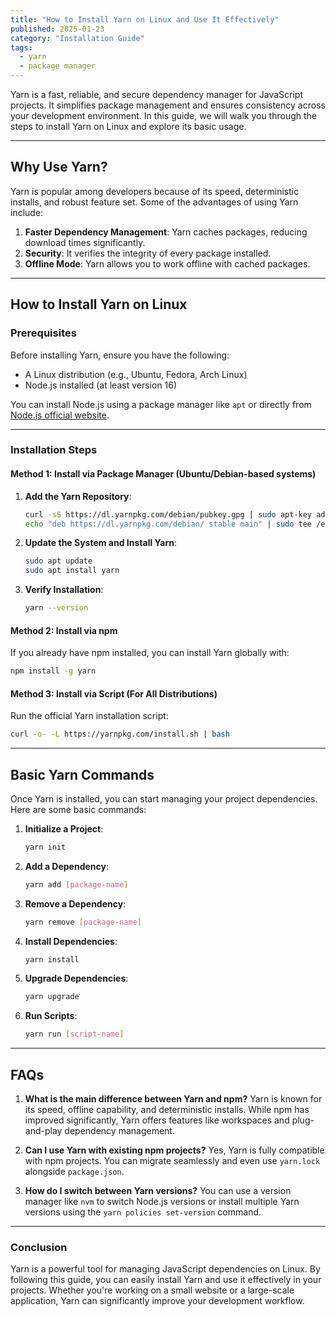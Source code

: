 ```yaml
---
title: "How to Install Yarn on Linux and Use It Effectively"
published: 2025-01-23
category: "Installation Guide"
tags:
  - yarn
  - package manager
---
```


Yarn is a fast, reliable, and secure dependency manager for JavaScript projects. It simplifies package management and ensures consistency across your development environment. In this guide, we will walk you through the steps to install Yarn on Linux and explore its basic usage.

---

## Why Use Yarn?

Yarn is popular among developers because of its speed, deterministic installs, and robust feature set. Some of the advantages of using Yarn include:

1. **Faster Dependency Management**: Yarn caches packages, reducing download times significantly.
2. **Security**: It verifies the integrity of every package installed.
3. **Offline Mode**: Yarn allows you to work offline with cached packages.

---

## How to Install Yarn on Linux

### Prerequisites

Before installing Yarn, ensure you have the following:

- A Linux distribution (e.g., Ubuntu, Fedora, Arch Linux)
- Node.js installed (at least version 16)

You can install Node.js using a package manager like `apt` or directly from [Node.js official website](https://nodejs.org/).

---

### Installation Steps

#### Method 1: Install via Package Manager (Ubuntu/Debian-based systems)

1. **Add the Yarn Repository**:
   ```bash
   curl -sS https://dl.yarnpkg.com/debian/pubkey.gpg | sudo apt-key add -
   echo "deb https://dl.yarnpkg.com/debian/ stable main" | sudo tee /etc/apt/sources.list.d/yarn.list
   ```

2. **Update the System and Install Yarn**:
   ```bash
   sudo apt update
   sudo apt install yarn
   ```

3. **Verify Installation**:
   ```bash
   yarn --version
   ```

#### Method 2: Install via npm

If you already have npm installed, you can install Yarn globally with:
```bash
npm install -g yarn
```

#### Method 3: Install via Script (For All Distributions)

Run the official Yarn installation script:
```bash
curl -o- -L https://yarnpkg.com/install.sh | bash
```

---

## Basic Yarn Commands

Once Yarn is installed, you can start managing your project dependencies. Here are some basic commands:

1. **Initialize a Project**:
   ```bash
   yarn init
   ```

2. **Add a Dependency**:
   ```bash
   yarn add [package-name]
   ```

3. **Remove a Dependency**:
   ```bash
   yarn remove [package-name]
   ```

4. **Install Dependencies**:
   ```bash
   yarn install
   ```

5. **Upgrade Dependencies**:
   ```bash
   yarn upgrade
   ```

6. **Run Scripts**:
   ```bash
   yarn run [script-name]
   ```

---

## FAQs

1. **What is the main difference between Yarn and npm?**
Yarn is known for its speed, offline capability, and deterministic installs. While npm has improved significantly, Yarn offers features like workspaces and plug-and-play dependency management.

2. **Can I use Yarn with existing npm projects?**
Yes, Yarn is fully compatible with npm projects. You can migrate seamlessly and even use `yarn.lock` alongside `package.json`.

3. **How do I switch between Yarn versions?**
You can use a version manager like `nvm` to switch Node.js versions or install multiple Yarn versions using the `yarn policies set-version` command.

---

### Conclusion

Yarn is a powerful tool for managing JavaScript dependencies on Linux. By following this guide, you can easily install Yarn and use it effectively in your projects. Whether you're working on a small website or a large-scale application, Yarn can significantly improve your development workflow.
